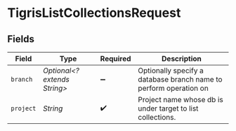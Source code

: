 # TigrisListCollectionsRequest


## Fields

| Field                                                             | Type                                                              | Required                                                          | Description                                                       |
| ----------------------------------------------------------------- | ----------------------------------------------------------------- | ----------------------------------------------------------------- | ----------------------------------------------------------------- |
| `branch`                                                          | *Optional<? extends String>*                                      | :heavy_minus_sign:                                                | Optionally specify a database branch name to perform operation on |
| `project`                                                         | *String*                                                          | :heavy_check_mark:                                                | Project name whose db is under target to list collections.        |